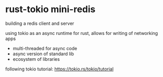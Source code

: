 # rust-tokio mini-redis

building a redis client and server

using tokio as an async runtime for rust, allows for writing of networking apps

- multi-threaded for async code
- async version of standard lib
- ecosystem of libraries

following tokio tutorial: https://tokio.rs/tokio/tutorial
